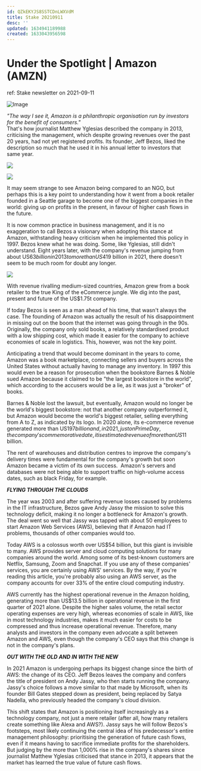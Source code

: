 ```yaml
---
id: QZkEKYJS8SSTCDnLWXVdM
title: Stake 20210911
desc: ''
updated: 1634941189988
created: 1633043956598
---
```

# Under the Spotlight | Amazon (AMZN)

ref: Stake newsletter on 2021-09-11

![Image](https://ecp.yusercontent.com/mail?url=https%3A%2F%2Fd15k2d11r6t6rl.cloudfront.net%2Fpublic%2Fusers%2FIntegrators%2Fca93d1a2-15c8-4dba-b10a-ca6349c6a6d1%2Fap-stake%2Feditor_images%2Futs_header_1440x300-1.png&t=1633043613&ymreqid=c076aa15-812c-64c8-1cca-270097019200&sig=rsAyakCfouMWqh0MArSi3g--~D "Image")

_"The way I see it, Amazon is a philanthropic organisation run by investors for the benefit of consumers."_  
That's how journalist Matthew Yglesias described the company in 2013, criticising the management, which despite growing revenues over the past 20 years, had not yet registered profits. Its founder, Jeff Bezos, liked the description so much that he used it in his annual letter to investors that same year.

![](https://ecp.yusercontent.com/mail?url=https%3A%2F%2Fd15k2d11r6t6rl.cloudfront.net%2Fpublic%2Fusers%2FIntegrators%2Fca93d1a2-15c8-4dba-b10a-ca6349c6a6d1%2Fap-stake%2F2_FactFile_AMZN_1_%2520720x360.png&t=1633043613&ymreqid=c076aa15-812c-64c8-1cca-270097019200&sig=hEYToik_RzI1zn.cB02zog--~D)

![](https://ecp.yusercontent.com/mail?url=https%3A%2F%2Fd15k2d11r6t6rl.cloudfront.net%2Fpublic%2Fusers%2FIntegrators%2Fca93d1a2-15c8-4dba-b10a-ca6349c6a6d1%2Fap-stake%2F3_FactFile_AMZN_2_%2520720x360.png&t=1633043613&ymreqid=c076aa15-812c-64c8-1cca-270097019200&sig=ZTMkFUXQYkm2L1JCnu21aw--~D)

It may seem strange to see Amazon being compared to an NGO, but perhaps this is a key point to understanding how it went from a book retailer founded in a Seattle garage to become one of the biggest companies in the world: giving up on profits in the present, in favour of higher cash flows in the future.

It is now common practice in business management, and it is no exaggeration to call Bezos a visionary when adopting this stance at Amazon, withstanding heavy criticism when he implemented this policy in 1997. Bezos knew what he was doing. Some, like Yglesias, still didn't understand. Eight years later, with the company's revenue jumping from about US$63 billion in 2013 to more than US$419 billion in 2021, there doesn't seem to be much room for doubt any longer.

![](https://ecp.yusercontent.com/mail?url=https%3A%2F%2Fd15k2d11r6t6rl.cloudfront.net%2Fpublic%2Fusers%2FIntegrators%2Fca93d1a2-15c8-4dba-b10a-ca6349c6a6d1%2Fap-stake%2FUTS_BlogHeader_1440x956%2520%25283%2529.png&t=1633043613&ymreqid=c076aa15-812c-64c8-1cca-270097019200&sig=2N8mV11EMSLHUQJtidprsA--~D)

With revenue rivalling medium-sized countries, Amazon grew from a book retailer to the true King of the eCommerce jungle. We dig into the past, present and future of the US$1.75t company.

If today Bezos is seen as a man ahead of his time, that wasn't always the case. The founding of Amazon was actually the result of his disappointment in missing out on the boom that the internet was going through in the 90s. Originally, the company only sold books, a relatively standardised product with a low shipping cost, which made it easier for the company to achieve economies of scale in logistics. This, however, was not the key point.

Anticipating a trend that would become dominant in the years to come, Amazon was a book marketplace, connecting sellers and buyers across the United States without actually having to manage any inventory. In 1997 this would even be a reason for prosecution when the bookstore Barnes & Noble sued Amazon because it claimed to be "the largest bookstore in the world", which according to the accusers would be a lie, as it was just a "broker" of books.

Barnes & Noble lost the lawsuit, but eventually, Amazon would no longer be the world's biggest bookstore: not that another company outperformed it, but Amazon would become the world's biggest retailer, selling everything from A to Z, as indicated by its logo. In 2020 alone, its e-commerce revenue generated more than US$197 billion and, in 2021, just on Prime Day, the company's commemorative date, it is estimated revenue of more than US$11 billion.

The rent of warehouses and distribution centres to improve the company's delivery times were fundamental for the company's growth but soon Amazon became a victim of its own success.  Amazon's servers and databases were not being able to support traffic on high-volume access dates, such as black Friday, for example.

**_FLYING THROUGH THE CLOUDS_**

The year was 2003 and after suffering revenue losses caused by problems in the IT infrastructure, Bezos gave Andy Jassy the mission to solve this technology deficit, making it no longer a bottleneck for Amazon's growth. The deal went so well that Jassy was tapped with about 50 employees to start Amazon Web Services (AWS), believing that if Amazon had IT problems, thousands of other companies would too.

Today AWS is a colossus worth over US$54 billion, but this giant is invisible to many. AWS provides server and cloud computing solutions for many companies around the world. Among some of its best-known customers are Netflix, Samsung, Zoom and Snapchat. If you use any of these companies' services, you are certainly using AWS’ services. By the way, if you're reading this article, you're probably also using an AWS server, as the company accounts for over 33% of the entire cloud computing industry.

AWS currently has the highest operational revenue in the Amazon holding, generating more than US$13.5 billion in operational revenue in the first quarter of 2021 alone. Despite the higher sales volume, the retail sector operating expenses are very high, whereas economies of scale in AWS, like in most technology industries, makes it much easier for costs to be compressed and thus increase operational revenue. Therefore, many analysts and investors in the company even advocate a split between Amazon and AWS, even though the company's CEO says that this change is not in the company's plans.

_**OUT WITH THE OLD AND IN WITH THE NEW**_

In 2021 Amazon is undergoing perhaps its biggest change since the birth of AWS: the change of its CEO. Jeff Bezos leaves the company and confers the title of president on Andy Jassy, who then starts running the company. Jassy's choice follows a move similar to that made by Microsoft, when its founder Bill Gates stepped down as president, being replaced by Satya Nadella, who previously headed the company's cloud division.

This shift states that Amazon is positioning itself increasingly as a technology company, not just a mere retailer (after all, how many retailers create something like Alexa and AWS?). Jassy says he will follow Bezos's footsteps, most likely continuing the central idea of his predecessor's entire management philosophy: prioritising the generation of future cash flows, even if it means having to sacrifice immediate profits for the shareholders. But judging by the more than 1,000% rise in the company's shares since journalist Matthew Yglesias criticised that stance in 2013, it appears that the market has learned the true value of future cash flows.